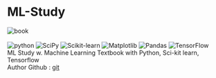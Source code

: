 # ML-Study
![book](http://image.kyobobook.co.kr/images/book/large/188/l4801165215188.jpg)
<br><br>
![python](https://img.shields.io/badge/Python-3.9.7-blue)
![SciPy](https://img.shields.io/badge/SciPy-1.7.3-blue)
![Scikit-learn](https://img.shields.io/badge/Scikit--learn-1.0.1-yellow)
![Matplotlib](https://img.shields.io/badge/Matplotlib-3.5.1-important)
![Pandas](https://img.shields.io/badge/Pandas-1.3.5-information)
![TensorFlow](https://img.shields.io/badge/TensorFlow-2.7.0-yellow)
<br>
ML Study w. Machine Learning Textbook with Python, Sci-kit learn, Tensorflow 
<br>
Author Github : [git](https://github.com/rickiepark/)